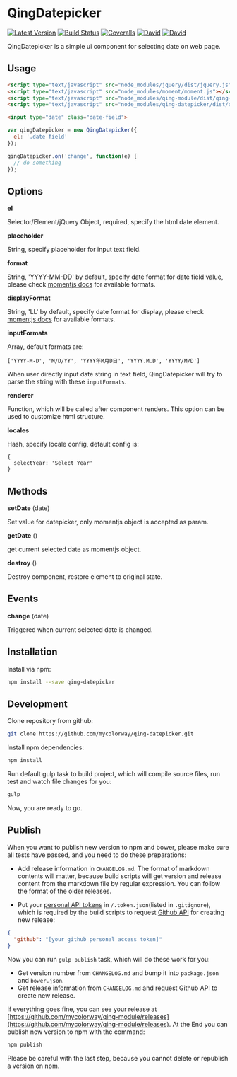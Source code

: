 # QingDatepicker

[![Latest Version](https://img.shields.io/npm/v/qing-datepicker.svg)](https://www.npmjs.com/package/qing-datepicker)
[![Build Status](https://img.shields.io/travis/mycolorway/qing-datepicker.svg)](https://travis-ci.org/mycolorway/qing-datepicker)
[![Coveralls](https://img.shields.io/coveralls/mycolorway/qing-datepicker.svg)](https://coveralls.io/github/mycolorway/qing-datepicker)
[![David](https://img.shields.io/david/mycolorway/qing-datepicker.svg)](https://david-dm.org/mycolorway/qing-datepicker)
[![David](https://img.shields.io/david/dev/mycolorway/qing-datepicker.svg)](https://david-dm.org/mycolorway/qing-datepicker#info=devDependencies)

QingDatepicker is a simple ui component for selecting date on web page.

## Usage

```html
<script type="text/javascript" src="node_modules/jquery/dist/jquery.js"></script>
<script type="text/javascript" src="node_modules/moment/moment.js"></script>
<script type="text/javascript" src="node_modules/qing-module/dist/qing-module.js"></script>
<script type="text/javascript" src="node_modules/qing-datepicker/dist/qing-datepicker.js"></script>

<input type="date" class="date-field">
```

```js
var qingDatepicker = new QingDatepicker({
  el: '.date-field'
});

qingDatepicker.on('change', function(e) {
  // do something
});
```

## Options

__el__

Selector/Element/jQuery Object, required, specify the html date element.

__placeholder__

String, specify placeholder for input text field.

__format__

String, 'YYYY-MM-DD' by default, specify date format for date field value, please check [momentjs docs](http://momentjs.com/docs/#/parsing/string-format/) for available formats.

__displayFormat__

String, 'LL' by default, specify date format for display, please check [momentjs docs](http://momentjs.com/docs/#/parsing/string-format/) for available formats.

__inputFormats__

Array, default formats are:

```
['YYYY-M-D', 'M/D/YY', 'YYYY年M月D日', 'YYYY.M.D', 'YYYY/M/D']
```

When user directly input date string in text field, QingDatepicker will try to parse the string with these `inputFormats`.

__renderer__

Function, which will be called after component renders. This option can be used to customize html structure.

__locales__

Hash, specify locale config, default config is:

```
{
  selectYear: 'Select Year'
}
```

## Methods

__setDate__ (date)

Set value for datepicker, only momentjs object is accepted as param.

__getDate__ ()

get current selected date as momentjs object.

__destroy__ ()

Destroy component, restore element to original state.

## Events

__change__ (date)

Triggered when current selected date is changed.

## Installation

Install via npm:

```bash
npm install --save qing-datepicker
```

## Development

Clone repository from github:

```bash
git clone https://github.com/mycolorway/qing-datepicker.git
```

Install npm dependencies:

```bash
npm install
```

Run default gulp task to build project, which will compile source files, run test and watch file changes for you:

```bash
gulp
```

Now, you are ready to go.

## Publish

When you want to publish new version to npm and bower, please make sure all tests have passed, and you need to do these preparations:

* Add release information in `CHANGELOG.md`. The format of markdown contents will matter, because build scripts will get version and release content from the markdown file by regular expression. You can follow the format of the older releases.

* Put your [personal API tokens](https://github.com/blog/1509-personal-api-tokens) in `/.token.json`(listed in `.gitignore`), which is required by the build scripts to request [Github API](https://developer.github.com/v3/) for creating new release:

```json
{
  "github": "[your github personal access token]"
}
```

Now you can run `gulp publish` task, which will do these work for you:

* Get version number from `CHANGELOG.md` and bump it into `package.json` and `bower.json`.
* Get release information from `CHANGELOG.md` and request Github API to create new release.

If everything goes fine, you can see your release at [https://github.com/mycolorway/qing-module/releases](https://github.com/mycolorway/qing-module/releases). At the End you can publish new version to npm with the command:

```bash
npm publish
```

Please be careful with the last step, because you cannot delete or republish a version on npm.

